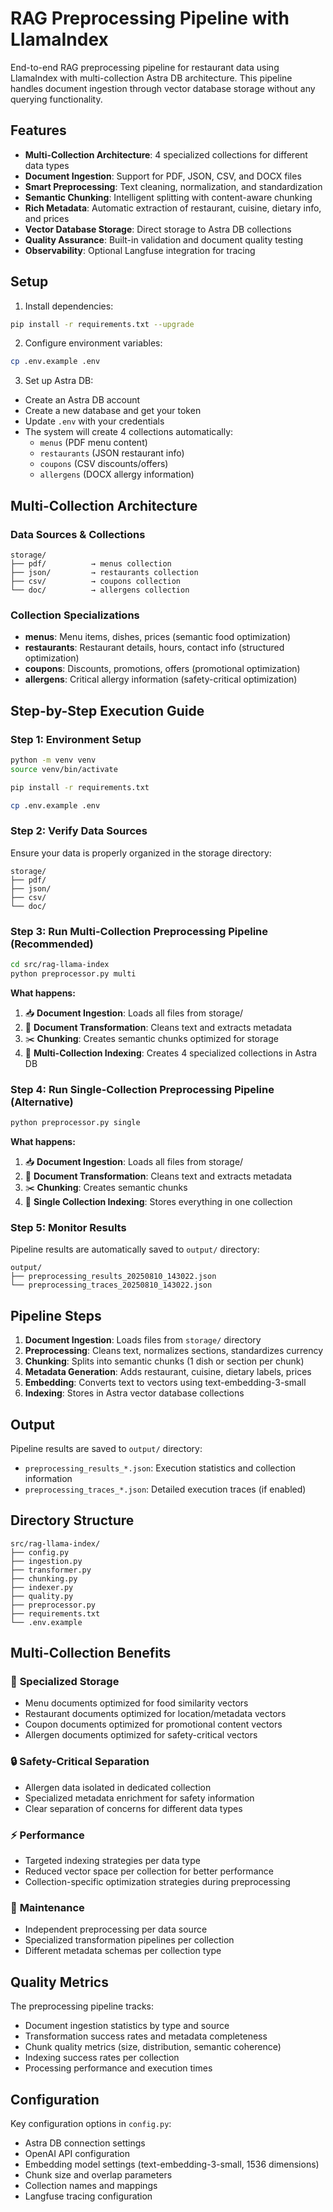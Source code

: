 # RAG Preprocessing Pipeline with LlamaIndex

End-to-end RAG preprocessing pipeline for restaurant data using LlamaIndex with multi-collection Astra DB architecture. This pipeline handles document ingestion through vector database storage without any querying functionality.

## Features

- **Multi-Collection Architecture**: 4 specialized collections for different data types
- **Document Ingestion**: Support for PDF, JSON, CSV, and DOCX files  
- **Smart Preprocessing**: Text cleaning, normalization, and standardization
- **Semantic Chunking**: Intelligent splitting with content-aware chunking
- **Rich Metadata**: Automatic extraction of restaurant, cuisine, dietary info, and prices
- **Vector Database Storage**: Direct storage to Astra DB collections
- **Quality Assurance**: Built-in validation and document quality testing
- **Observability**: Optional Langfuse integration for tracing

## Setup

1. Install dependencies:
```bash
pip install -r requirements.txt --upgrade
```

2. Configure environment variables:
```bash
cp .env.example .env
```

3. Set up Astra DB:
- Create an Astra DB account
- Create a new database and get your token
- Update `.env` with your credentials
- The system will create 4 collections automatically:
  - `menus` (PDF menu content)
  - `restaurants` (JSON restaurant info)
  - `coupons` (CSV discounts/offers)
  - `allergens` (DOCX allergy information)

## Multi-Collection Architecture

### Data Sources & Collections
```
storage/
├── pdf/          → menus collection
├── json/         → restaurants collection  
├── csv/          → coupons collection
└── doc/          → allergens collection
```

### Collection Specializations
- **menus**: Menu items, dishes, prices (semantic food optimization)
- **restaurants**: Restaurant details, hours, contact info (structured optimization)
- **coupons**: Discounts, promotions, offers (promotional optimization)
- **allergens**: Critical allergy information (safety-critical optimization)

## Step-by-Step Execution Guide

### Step 1: Environment Setup

```bash
python -m venv venv
source venv/bin/activate

pip install -r requirements.txt

cp .env.example .env
```

### Step 2: Verify Data Sources

Ensure your data is properly organized in the storage directory:

```
storage/
├── pdf/          
├── json/         
├── csv/          
└── doc/          
```

### Step 3: Run Multi-Collection Preprocessing Pipeline (Recommended)

```bash
cd src/rag-llama-index
python preprocessor.py multi
```

**What happens:**
1. 📥 **Document Ingestion**: Loads all files from storage/
2. 🔄 **Document Transformation**: Cleans text and extracts metadata
3. ✂️ **Chunking**: Creates semantic chunks optimized for storage
4. 💾 **Multi-Collection Indexing**: Creates 4 specialized collections in Astra DB

### Step 4: Run Single-Collection Preprocessing Pipeline (Alternative)

```bash
python preprocessor.py single
```

**What happens:**
1. 📥 **Document Ingestion**: Loads all files from storage/
2. 🔄 **Document Transformation**: Cleans text and extracts metadata
3. ✂️ **Chunking**: Creates semantic chunks
4. 💾 **Single Collection Indexing**: Stores everything in one collection

### Step 5: Monitor Results

Pipeline results are automatically saved to `output/` directory:

```
output/
├── preprocessing_results_20250810_143022.json    
└── preprocessing_traces_20250810_143022.json     
```

## Pipeline Steps

1. **Document Ingestion**: Loads files from `storage/` directory
2. **Preprocessing**: Cleans text, normalizes sections, standardizes currency
3. **Chunking**: Splits into semantic chunks (1 dish or section per chunk)
4. **Metadata Generation**: Adds restaurant, cuisine, dietary labels, prices
5. **Embedding**: Converts text to vectors using text-embedding-3-small
6. **Indexing**: Stores in Astra vector database collections

## Output

Pipeline results are saved to `output/` directory:
- `preprocessing_results_*.json`: Execution statistics and collection information
- `preprocessing_traces_*.json`: Detailed execution traces (if enabled)

## Directory Structure

```
src/rag-llama-index/
├── config.py           
├── ingestion.py        
├── transformer.py      
├── chunking.py         
├── indexer.py          
├── quality.py          
├── preprocessor.py     
├── requirements.txt    
└── .env.example        
```

## Multi-Collection Benefits

### 🎯 **Specialized Storage**
- Menu documents optimized for food similarity vectors
- Restaurant documents optimized for location/metadata vectors
- Coupon documents optimized for promotional content vectors
- Allergen documents optimized for safety-critical vectors

### 🔒 **Safety-Critical Separation**
- Allergen data isolated in dedicated collection
- Specialized metadata enrichment for safety information
- Clear separation of concerns for different data types

### ⚡ **Performance**
- Targeted indexing strategies per data type
- Reduced vector space per collection for better performance
- Collection-specific optimization strategies during preprocessing

### 🔧 **Maintenance**
- Independent preprocessing per data source
- Specialized transformation pipelines per collection
- Different metadata schemas per collection type

## Quality Metrics

The preprocessing pipeline tracks:
- Document ingestion statistics by type and source
- Transformation success rates and metadata completeness
- Chunk quality metrics (size, distribution, semantic coherence)
- Indexing success rates per collection
- Processing performance and execution times

## Configuration

Key configuration options in `config.py`:
- Astra DB connection settings
- OpenAI API configuration
- Embedding model settings (text-embedding-3-small, 1536 dimensions)
- Chunk size and overlap parameters
- Collection names and mappings
- Langfuse tracing configuration